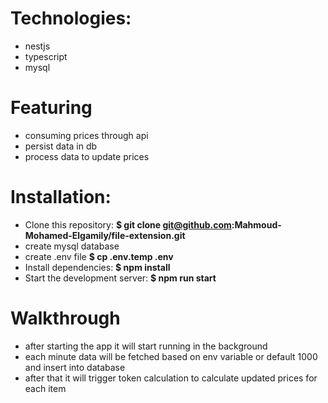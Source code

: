 # Technologies:
- nestjs
- typescript
- mysql

# Featuring
- consuming prices through api
- persist data in db
- process data to update prices

# Installation:

- Clone this repository: **$ git clone git@github.com:Mahmoud-Mohamed-Elgamily/file-extension.git**
- create mysql database
- create .env file **$ cp .env.temp .env**
- Install dependencies: **$ npm install**
- Start the development server: **$ npm run start**

# Walkthrough
- after starting the app it will start running in the background
- each minute data will be fetched based on env variable or default 1000 and insert into database
- after that it will trigger token calculation to calculate updated prices for each item